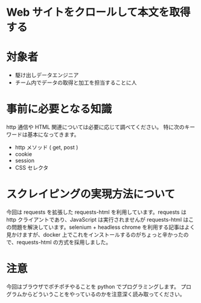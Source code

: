 # Web サイトをクロールして本文を取得する

# 対象者
- 駆け出しデータエンジニア
- チーム内でデータの取得と加工を担当することに人

# 事前に必要となる知識
http 通信や HTML 関連については必要に応じて調べてください。
特に次のキーワードは基本になってきます。

- http メソッド ( get, post )
- cookie
- session
- CSS セレクタ

# スクレイピングの実現方法について
今回は requests を拡張した requests-html を利用しています。requests は http クライアントであり、JavaScript は実行されませんが requests-html はこの問題を解決しています。selenium + headless chrome を利用する記事はよく見かけますが、docker 上でこれをインストールするのがちょっと辛かったので、requests-html の方式を採用しました。

# 注意
今回はブラウザでポチポチやることを python でプログラミングします。
プログラムからどういうことをやっているのかを注意深く読み取ってください。
